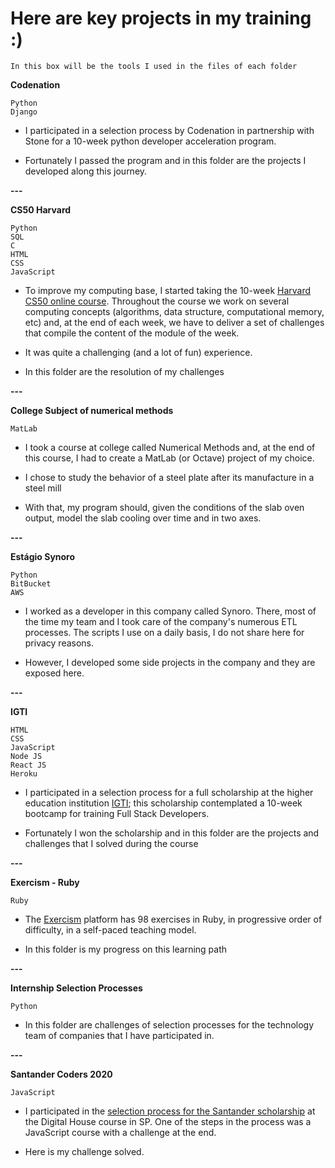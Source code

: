 # Here are key projects in my training :)

```
In this box will be the tools I used in the files of each folder
```

**Codenation**

```
Python
Django
```

- I participated in a selection process by Codenation in partnership with Stone for a 10-week python developer acceleration program.

- Fortunately I passed the program and in this folder are the projects I developed along this journey.

**---**

**CS50 Harvard**

```
Python
SQL
C
HTML
CSS
JavaScript
```

- To improve my computing base, I started taking the 10-week [Harvard CS50 online course](https://cs50.harvard.edu/x/2020/). Throughout the course we work on several computing concepts (algorithms, data structure, computational memory, etc) and, at the end of each week, we have to deliver a set of challenges that compile the content of the module of the week.

- It was quite a challenging (and a lot of fun) experience.

- In this folder are the resolution of my challenges

**---**

**College Subject of numerical methods**

```
MatLab
```

- I took a course at college called Numerical Methods and, at the end of this course, I had to create a MatLab (or Octave) project of my choice.

- I chose to study the behavior of a steel plate after its manufacture in a steel mill

- With that, my program should, given the conditions of the slab oven output, model the slab cooling over time and in two axes.

**---**

**Estágio Synoro**

```
Python
BitBucket
AWS
```

- I worked as a developer in this company called Synoro. There, most of the time my team and I took care of the company's numerous ETL processes. The scripts I use on a daily basis, I do not share here for privacy reasons.

- However, I developed some side projects in the company and they are exposed here.

**---**

**IGTI**

```
HTML
CSS
JavaScript
Node JS
React JS
Heroku
```

- I participated in a selection process for a full scholarship at the higher education institution [IGTI](https://www.igti.com.br/); this scholarship contemplated a 10-week bootcamp for training Full Stack Developers.

- Fortunately I won the scholarship and in this folder are the projects and challenges that I solved during the course

**---**

**Exercism - Ruby**

```
Ruby
```

- The [Exercism](https://exercism.io/tracks/ruby) platform has 98 exercises in Ruby, in progressive order of difficulty, in a self-paced teaching model.

- In this folder is my progress on this learning path


**---**

**Internship Selection Processes**

```
Python
```

- In this folder are challenges of selection processes for the technology team of companies that I have participated in.

**---**

**Santander Coders 2020**

```
JavaScript
```

- I participated in the [selection process for the Santander scholarship](https://www.becas-santander.com/pt/program/santandercodersjava2020) at the Digital House course in SP. One of the steps in the process was a JavaScript course with a challenge at the end.

- Here is my challenge solved.
